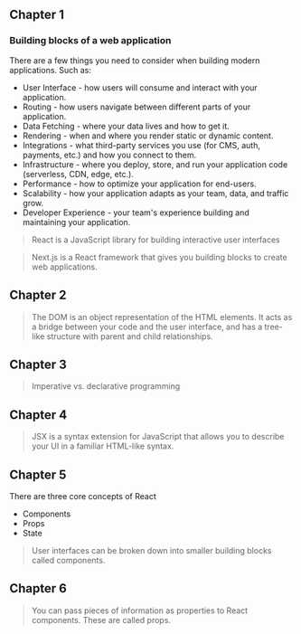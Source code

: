 ## Chapter 1
### Building blocks of a web application
There are a few things you need to consider when building modern applications. Such as:

* User Interface - how users will consume and interact with your application.
* Routing - how users navigate between different parts of your application.
* Data Fetching - where your data lives and how to get it.
* Rendering - when and where you render static or dynamic content.
* Integrations - what third-party services you use (for CMS, auth, payments, etc.) and how you connect to them.
* Infrastructure - where you deploy, store, and run your application code (serverless, CDN, edge, etc.).
* Performance - how to optimize your application for end-users.
* Scalability - how your application adapts as your team, data, and traffic grow.
* Developer Experience - your team's experience building and maintaining your application.

> React is a JavaScript library for building interactive user interfaces

> Next.js is a React framework that gives you building blocks to create web applications.

## Chapter 2
> The DOM is an object representation of the HTML elements. It acts as a bridge between your code and the user interface, and has a tree-like structure with parent and child relationships.

## Chapter 3
> Imperative vs. declarative programming

## Chapter 4
> JSX is a syntax extension for JavaScript that allows you to describe your UI in a familiar HTML-like syntax.

## Chapter 5
There are three core concepts of React
* Components
* Props
* State

> User interfaces can be broken down into smaller building blocks called components.

## Chapter 6
> You can pass pieces of information as properties to React components. These are called props.
